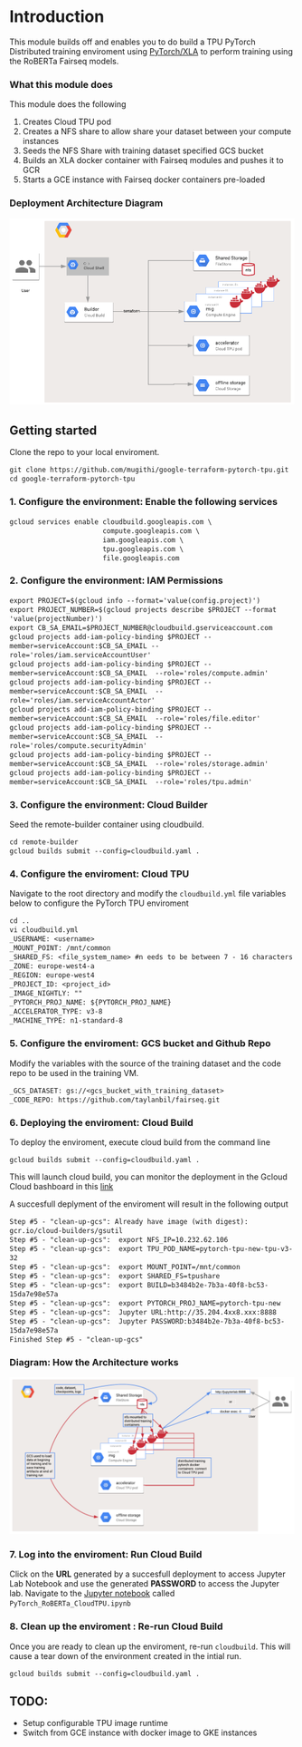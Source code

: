 # Introduction 

This module builds off [](https://github.com/pytorch/xla) and enables you to do build a  TPU PyTorch Distributed training enviroment using [PyTorch/XLA](https://github.com/pytorch/xla) to perform training using the RoBERTa Fairseq models. 

### What this module does
This module does the following 

1. Creates Cloud TPU pod
2. Creates a NFS share to allow share your dataset between your compute instances 
3. Seeds the NFS Share with training dataset specified GCS bucket
4. Builds an XLA docker container with Fairseq modules and pushes it to GCR
5. Starts a GCE instance with Fairseq docker containers pre-loaded

### Deployment Architecture Diagram
![Terraform Cloud TPU deployment Architecture ](https://github.com/mugithi/google-terraform-pytorch-tpu/blob/master/scripts/tf_cloudtpu_pytorch_provisioning.png?raw=true "Deployment Architecture Diagram")

## Getting started

Clone the repo to your local enviroment. 
```
git clone https://github.com/mugithi/google-terraform-pytorch-tpu.git
cd google-terraform-pytorch-tpu
```

### 1. Configure the environment: Enable the following services
```
gcloud services enable cloudbuild.googleapis.com \
                       compute.googleapis.com \
                       iam.googleapis.com \
                       tpu.googleapis.com \
                       file.googleapis.com 
```
### 2. Configure the environment: IAM Permissions 
```
export PROJECT=$(gcloud info --format='value(config.project)')
export PROJECT_NUMBER=$(gcloud projects describe $PROJECT --format 'value(projectNumber)')
export CB_SA_EMAIL=$PROJECT_NUMBER@cloudbuild.gserviceaccount.com
gcloud projects add-iam-policy-binding $PROJECT --member=serviceAccount:$CB_SA_EMAIL --role='roles/iam.serviceAccountUser' 
gcloud projects add-iam-policy-binding $PROJECT --member=serviceAccount:$CB_SA_EMAIL  --role='roles/compute.admin' 
gcloud projects add-iam-policy-binding $PROJECT --member=serviceAccount:$CB_SA_EMAIL  --role='roles/iam.serviceAccountActor' 
gcloud projects add-iam-policy-binding $PROJECT --member=serviceAccount:$CB_SA_EMAIL  --role='roles/file.editor'  
gcloud projects add-iam-policy-binding $PROJECT --member=serviceAccount:$CB_SA_EMAIL  --role='roles/compute.securityAdmin'
gcloud projects add-iam-policy-binding $PROJECT --member=serviceAccount:$CB_SA_EMAIL  --role='roles/storage.admin'
gcloud projects add-iam-policy-binding $PROJECT --member=serviceAccount:$CB_SA_EMAIL  --role='roles/tpu.admin'
```

### 3.  Configure the environment: Cloud Builder 

Seed the remote-builder container using cloudbuild. 

```
cd remote-builder
gcloud builds submit --config=cloudbuild.yaml .
```
### 4. Configure the enviroment: Cloud TPU  

Navigate to the root directory and modify the `cloudbuild.yml` file  variables below to configure the PyTorch TPU enviroment  
```
cd .. 
vi cloudbuild.yml
_USERNAME: <username>
_MOUNT_POINT: /mnt/common
_SHARED_FS: <file_system_name> #n eeds to be between 7 - 16 characters
_ZONE: europe-west4-a
_REGION: europe-west4
_PROJECT_ID: <project_id>
_IMAGE_NIGHTLY: ""
_PYTORCH_PROJ_NAME: ${PYTORCH_PROJ_NAME}
_ACCELERATOR_TYPE: v3-8
_MACHINE_TYPE: n1-standard-8
```

### 5. Configure the enviroment: GCS bucket and Github Repo

Modify the variables with the source of the training dataset and the code repo to be used in the training VM.

```
_GCS_DATASET: gs://<gcs_bucket_with_training_dataset>
_CODE_REPO: https://github.com/taylanbil/fairseq.git
```

### 6. Deploying the enviroment: Cloud Build 
To deploy the enviroment, execute cloud build from the command line 

```
gcloud builds submit --config=cloudbuild.yaml .
```

This will launch cloud build, you can monitor the deployment in the Gcloud Cloud bashboard in this [link](https://console.cloud.google.com/cloud-build/builds?) 

A succesfull deplyment of the enviroment will result in the following output

```
Step #5 - "clean-up-gcs": Already have image (with digest): gcr.io/cloud-builders/gsutil
Step #5 - "clean-up-gcs":  export NFS_IP=10.232.62.106 
Step #5 - "clean-up-gcs":  export TPU_POD_NAME=pytorch-tpu-new-tpu-v3-32 
Step #5 - "clean-up-gcs":  export MOUNT_POINT=/mnt/common 
Step #5 - "clean-up-gcs":  export SHARED_FS=tpushare 
Step #5 - "clean-up-gcs":  export BUILD=b3484b2e-7b3a-40f8-bc53-15da7e98e57a 
Step #5 - "clean-up-gcs":  export PYTORCH_PROJ_NAME=pytorch-tpu-new 
Step #5 - "clean-up-gcs":  Jupyter URL:http://35.204.4xx8.xxx:8888
Step #5 - "clean-up-gcs":  Jupyter PASSWORD:b3484b2e-7b3a-40f8-bc53-15da7e98e57a 
Finished Step #5 - "clean-up-gcs"
```

### Diagram: How the Architecture works

![Terraform Cloud TPU deployment Architecture ](https://github.com/mugithi/google-terraform-pytorch-tpu/blob/master/scripts/tf_cloudtpu_pytorch_distributed_training_v1.png?raw=true "Deployment Architecture Diagram")

### 7. Log into the enviroment: Run Cloud Build

Click on the **URL** generated by a succesfull deployment to access Jupyter Lab Notebook and use the generated **PASSWORD** to access the Jupyter lab. Navigate to the [Jupyter notebook](https://github.com/mugithi/google-terraform-pytorch-tpu/blob/master/scripts/PyTorch_RoBERTa_CloudTPU.ipynb) called `PyTorch_RoBERTa_CloudTPU.ipynb`


### 8. Clean up the enviroment : Re-run Cloud Build

Once you are ready to clean up the enviroment, re-run `cloudbuild`. This will cause a tear down of the environment created in the intial run. 
 
```
gcloud builds submit --config=cloudbuild.yaml .
```

## TODO:

- Setup configurable TPU image runtime
- Switch from GCE instance with docker image to  GKE instances


 
